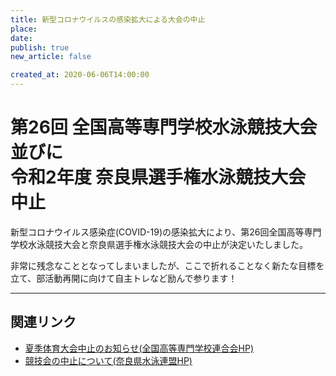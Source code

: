 ```yaml
---
title: 新型コロナウイルスの感染拡大による大会の中止
place: 
date: 
publish: true
new_article: false

created_at: 2020-06-06T14:00:00
---
```


# 第26回 全国高等専門学校水泳競技大会  並びに <br/>令和2年度 奈良県選手権水泳競技大会 中止

新型コロナウイルス感染症(COVID-19)の感染拡大により、第26回全国高等専門学校水泳競技大会と奈良県選手権水泳競技大会の中止が決定いたしました。

非常に残念なこととなってしまいましたが、ここで折れることなく新たな目標を立て、部活動再開に向けて自主トレなど励んで参ります！

---

## 関連リンク

- [夏季体育大会中止のお知らせ(全国高等専門学校連合会HP)](https://www.kosen-all.or.jp/information/2020/05/post-12.html)
- [競技会の中止について(奈良県水泳連盟HP)](http://nara-swim.jp/wp-content/uploads/2020/04/11914d3c5c6b708a6631ffd00953cff5.pdf)
